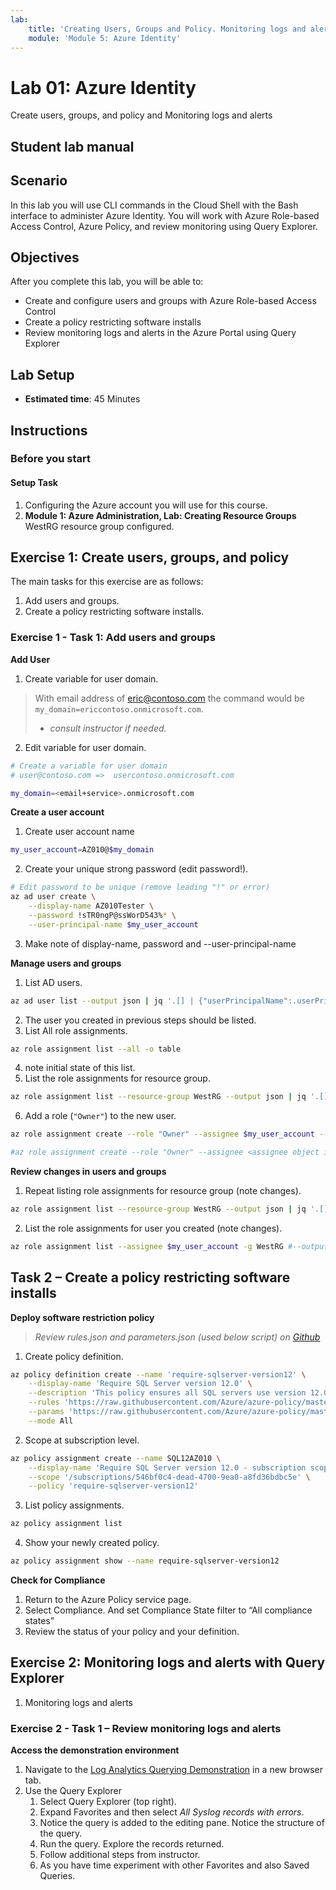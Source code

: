 ```yaml
---
lab:
    title: 'Creating Users, Groups and Policy. Monitoring logs and alerts.'
    module: 'Module 5: Azure Identity'
---
```


# Lab 01: Azure Identity

Create users, groups, and policy and Monitoring logs and alerts

## Student lab manual

## Scenario

In this lab you will use CLI commands in the Cloud Shell with the Bash interface to administer Azure Identity.  You will work with Azure Role-based Access Control, Azure Policy, and review monitoring using Query Explorer.

## Objectives

After you complete this lab, you will be able to:

* Create and configure users and groups with Azure Role-based Access Control
* Create a policy restricting software installs
* Review monitoring logs and alerts in the Azure Portal using Query Explorer

## Lab Setup

* **Estimated time**: 45 Minutes

## Instructions

### Before you start

#### Setup Task

1. Configuring the Azure account you will use for this course.
2. **Module 1: Azure Administration, Lab: Creating Resource Groups** WestRG resource group configured.

## Exercise 1: Create users, groups, and policy

The main tasks for this exercise are as follows:

1. Add users and groups.
1. Create a policy restricting software installs.

### Exercise 1 - Task 1: Add users and groups

**Add User**

1. Create variable for user domain.

> With email address of eric@contoso.com the command would be `my_domain=ericcontoso.onmicrosoft.com`.
>
> * *consult instructor if needed.*

2. Edit variable for user domain.

```sh
# Create a variable for user domain
# user@contoso.com =>  usercontoso.onmicrosoft.com

my_domain=<email+service>.onmicrosoft.com
```

**Create a user account**

1. Create user account name

```sh
my_user_account=AZ010@$my_domain
```

2. Create your unique strong password (edit password!).

```sh
# Edit password to be unique (remove leading "!" or error)
az ad user create \
    --display-name AZ010Tester \
    --password !sTR0ngP@ssWorD543%* \
    --user-principal-name $my_user_account
```

3. Make note of display-name, password and --user-principal-name

**Manage users and groups**

1. List AD users.

```sh
az ad user list --output json | jq '.[] | {"userPrincipalName":.userPrincipalName, "objectId":.objectId}'
```

2. The user you created in previous steps should be listed.
3. List All role assignments.

```sh
az role assignment list --all -o table
```

4. note initial state of this list.
5. List the role assignments for resource group.

```sh
az role assignment list --resource-group WestRG --output json | jq '.[] | {"principalName":.principalName, "roleDefinitionName":.roleDefinitionName, "scope":.scope}'
```

6. Add a role (`"Owner"`) to the new user.

```sh
az role assignment create --role "Owner" --assignee $my_user_account --resource-group WestRG

#az role assignment create --role "Owner" --assignee <assignee object id> --resource-group <resource_group>
```

**Review changes in users and groups**

1. Repeat listing role assignments for resource group (note changes).

```sh
az role assignment list --resource-group WestRG --output json | jq '.[] | {"principalName":.principalName, "roleDefinitionName":.roleDefinitionName, "scope":.scope}'
```

2. List the role assignments for user you created (note changes).

```sh
az role assignment list --assignee $my_user_account -g WestRG #--output json | jq '.[] | {"principalName":.principalName, "roleDefinitionName":.roleDefinitionName, "scope":.scope}'
```

## Task 2 – Create a policy restricting software installs

**Deploy software restriction policy**

> *Review rules.json and parameters.json (used below script) on [Github](https://github.com/Azure/azure-policy/tree/master/samples/built-in-policy/require-sqlserver-version12)*

1. Create policy definition.

```sh
az policy definition create --name 'require-sqlserver-version12' \
    --display-name 'Require SQL Server version 12.0' \
    --description 'This policy ensures all SQL servers use version 12.0.' \
    --rules 'https://raw.githubusercontent.com/Azure/azure-policy/master/samples/built-in-policy/require-sqlserver-version12/azurepolicy.rules.json' \
    --params 'https://raw.githubusercontent.com/Azure/azure-policy/master/samples/built-in-policy/require-sqlserver-version12/azurepolicy.parameters.json' \
    --mode All
```

2. Scope at subscription level.

```sh
az policy assignment create --name SQL12AZ010 \
    --display-name 'Require SQL Server version 12.0 - subscription scope' \
    --scope '/subscriptions/546bf0c4-dead-4700-9ea0-a8fd36bdbc5e' \
    --policy 'require-sqlserver-version12'
```

3. List policy assignments.

```sh
az policy assignment list
```

4. Show your newly created policy.

```sh
az policy assignment show --name require-sqlserver-version12
```

**Check for Compliance**

1. Return to the Azure Policy service page.
2. Select Compliance. And set Compliance State filter to “All compliance states”
3. Review the status of your policy and your definition.

## Exercise 2: Monitoring logs and alerts with Query Explorer

1. Monitoring logs and alerts

### Exercise 2 - Task 1 – Review monitoring logs and alerts

**Access the demonstration environment**

1. Navigate to the [Log Analytics Querying Demonstration](https://portal.loganalytics.io/demo) in a new browser tab.
2. Use the Query Explorer
    1. Select Query Explorer (top right).
    2. Expand Favorites and then select *All Syslog records with errors*.
    3. Notice the query is added to the editing pane. Notice the structure of the query.
    4. Run the query. Explore the records returned.
    5. Follow additional steps from instructor.
    6. As you have time experiment with other Favorites and also Saved Queries.
